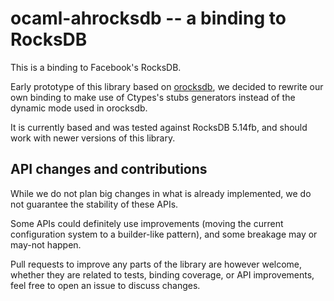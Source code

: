 # ocaml-ahrocksdb -- a binding to RocksDB

This is a binding to Facebook's RocksDB.

Early prototype of this library based on [orocksdb](https://github.com/domsj/orocksdb), we decided to rewrite our own binding to make use of Ctypes's stubs generators instead of the dynamic mode used in orocksdb.

It is currently based and was tested against RocksDB 5.14fb, and should work with newer versions of this library.

## API changes and contributions

While we do not plan big changes in what is already implemented, we do not guarantee the stability of these APIs.

Some APIs could definitely use improvements (moving the current configuration system to a builder-like pattern),
and some breakage may or may-not happen.

Pull requests to improve any parts of the library are however welcome, whether they are related to
tests, binding coverage, or API improvements, feel free to open an issue to discuss changes.
